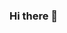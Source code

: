### Hi there 👋

<!--
**LiotaW/LiotaW** is a ✨ _special_ ✨ repository because its `README.md` (this file) appears on your GitHub profile.

- 🌱 I’m currently learning GitHub
- 📫 How to reach me: ...
- 😄 Pronouns: she/ella
-->
